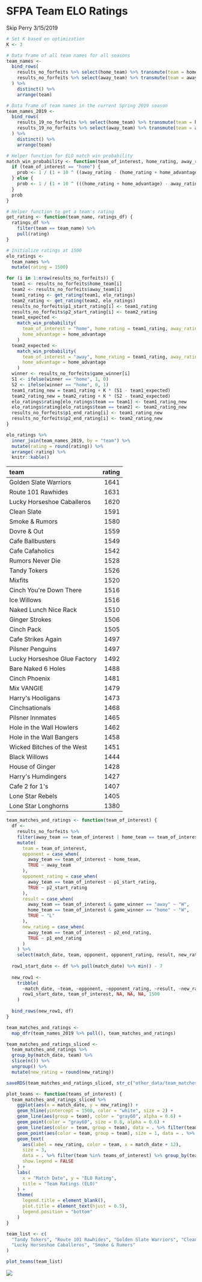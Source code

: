 SFPA Team ELO Ratings
================
Skip Perry
3/15/2019

``` r
# Set K based on optimization
K <- 3

# Data frame of all team names for all seasons
team_names <- 
  bind_rows(
    results_no_forfeits %>% select(home_team) %>% transmute(team = home_team),
    results_no_forfeits %>% select(away_team) %>% transmute(team = away_team)
  ) %>% 
    distinct() %>% 
    arrange(team)

# Data frame of team names in the current Spring 2019 season
team_names_2019 <- 
  bind_rows(
    results_19_no_forfeits %>% select(home_team) %>% transmute(team = home_team),
    results_19_no_forfeits %>% select(away_team) %>% transmute(team = away_team)
  ) %>% 
    distinct() %>% 
    arrange(team)

# Helper function for ELO match win probability
match_win_probability <- function(team_of_interest, home_rating, away_rating, home_advantage) {
  if (team_of_interest == "home") {
    prob <- 1 / (1 + 10 ^ ((away_rating - (home_rating + home_advantage)) / 400))
  } else {
    prob <- 1 / (1 + 10 ^ (((home_rating + home_advantage) - away_rating) / 400))
  }
  prob
}

# Helper function to get a team's rating
get_rating <- function(team_name, ratings_df) {
  ratings_df %>% 
    filter(team == team_name) %>% 
    pull(rating)
}

# Initialize ratings at 1500
elo_ratings <-
  team_names %>% 
  mutate(rating = 1500)

for (i in 1:nrow(results_no_forfeits)) {
  team1 <- results_no_forfeits$home_team[i]
  team2 <- results_no_forfeits$away_team[i]
  team1_rating <- get_rating(team1, elo_ratings)
  team2_rating <- get_rating(team2, elo_ratings)
  results_no_forfeits$p1_start_rating[i] <- team1_rating
  results_no_forfeits$p2_start_rating[i] <- team2_rating
  team1_expected <-
    match_win_probability(
      team_of_interest = "home", home_rating = team1_rating, away_rating = team2_rating,
      home_advantage = home_advantage
    )
  team2_expected <-
    match_win_probability(
      team_of_interest = "away", home_rating = team1_rating, away_rating = team2_rating,
      home_advantage = home_advantage
    )
  winner <- results_no_forfeits$game_winner[i]
  S1 <- ifelse(winner == "home", 1, 0)
  S2 <- ifelse(winner == "home", 0, 1)
  team1_rating_new = team1_rating + K * (S1 - team1_expected)
  team2_rating_new = team2_rating + K * (S2 - team2_expected)
  elo_ratings$rating[elo_ratings$team == team1] <- team1_rating_new
  elo_ratings$rating[elo_ratings$team == team2] <- team2_rating_new
  results_no_forfeits$p1_end_rating[i] <- team1_rating_new
  results_no_forfeits$p2_end_rating[i] <- team2_rating_new
}

elo_ratings %>% 
  inner_join(team_names_2019, by = "team") %>% 
  mutate(rating = round(rating)) %>% 
  arrange(-rating) %>% 
  knitr::kable()
```

| team                         |  rating|
|:-----------------------------|-------:|
| Golden Slate Warriors        |    1641|
| Route 101 Rawhides           |    1631|
| Lucky Horseshoe Caballeros   |    1620|
| Clean Slate                  |    1591|
| Smoke & Rumors               |    1580|
| Dovre & Out                  |    1559|
| Cafe Ballbusters             |    1549|
| Cafe Cafaholics              |    1542|
| Rumors Never Die             |    1528|
| Tandy Tokers                 |    1526|
| Mixfits                      |    1520|
| Cinch You're Down There      |    1516|
| Ice Willows                  |    1516|
| Naked Lunch Nice Rack        |    1510|
| Ginger Strokes               |    1506|
| Cinch Pack                   |    1505|
| Cafe Strikes Again           |    1497|
| Pilsner Penguins             |    1497|
| Lucky Horseshoe Glue Factory |    1492|
| Bare Naked 6 Holes           |    1488|
| Cinch Phoenix                |    1481|
| Mix VANGIE                   |    1479|
| Harry's Hooligans            |    1473|
| Cinchsationals               |    1468|
| Pilsner Innmates             |    1465|
| Hole in the Wall Howlers     |    1462|
| Hole in the Wall Bangers     |    1458|
| Wicked Bitches of the West   |    1451|
| Black Willows                |    1444|
| House of Ginger              |    1428|
| Harry's Humdingers           |    1427|
| Cafe 2 for 1's               |    1407|
| Lone Star Rebels             |    1405|
| Lone Star Longhorns          |    1380|

``` r
team_matches_and_ratings <- function(team_of_interest) {
  df <- 
    results_no_forfeits %>% 
    filter(away_team == team_of_interest | home_team == team_of_interest) %>% 
    mutate(
      team = team_of_interest,
      opponent = case_when(
        away_team == team_of_interest ~ home_team,
        TRUE ~ away_team
      ),
      opponent_rating = case_when(
        away_team == team_of_interest ~ p1_start_rating,
        TRUE ~ p2_start_rating
      ),
      result = case_when(
        away_team == team_of_interest & game_winner == "away" ~ "W",
        home_team == team_of_interest & game_winner == "home" ~ "W",
        TRUE ~ "L"
      ),
      new_rating = case_when(
        away_team == team_of_interest ~ p2_end_rating,
        TRUE ~ p1_end_rating
      )
    ) %>% 
    select(match_date, team, opponent, opponent_rating, result, new_rating)
  
  row1_start_date <- df %>% pull(match_date) %>% min() - 7
  
  new_row1 <- 
    tribble(
      ~match_date, ~team, ~opponent, ~opponent_rating, ~result, ~new_rating,
      row1_start_date, team_of_interest, NA, NA, NA, 1500
    )
  
  bind_rows(new_row1, df)
}

team_matches_and_ratings <- 
  map_dfr(team_names_2019 %>% pull(), team_matches_and_ratings)

team_matches_and_ratings_sliced <- 
  team_matches_and_ratings %>% 
  group_by(match_date, team) %>% 
  slice(n()) %>% 
  ungroup() %>% 
  mutate(new_rating = round(new_rating))

saveRDS(team_matches_and_ratings_sliced, str_c("other_data/team_matches_and_ratings_sliced", today(), ".Rdata"))
```

``` r
plot_teams <- function(teams_of_interest) {
  team_matches_and_ratings_sliced %>% 
    ggplot(aes(x = match_date, y = new_rating)) +
    geom_hline(yintercept = 1500, color = "white", size = 2) +
    geom_line(aes(group = team), color = "gray60", alpha = 0.6) +
    geom_point(color = "gray60", size = 0.8, alpha = 0.6) +
    geom_line(aes(color = team, group = team), data = . %>% filter(team %in% teams_of_interest)) +
    geom_point(aes(color = team, group = team), size = 1, data = . %>% filter(team %in% teams_of_interest)) +
    geom_text(
      aes(label = new_rating, color = team, x = match_date + 12), 
      size = 3, 
      data = . %>% filter(team %in% teams_of_interest) %>% group_by(team) %>% slice(n()),
      show.legend = FALSE
    ) +
    labs(
      x = "Match Date", y = "ELO Rating",
      title = "Team Ratings (ELO)"
    ) +
    theme(
      legend.title = element_blank(),
      plot.title = element_text(hjust = 0.5),
      legend.position = "bottom"
    )
}

team_list <- c(
  "Tandy Tokers", "Route 101 Rawhides", "Golden Slate Warriors", "Clean Slate",
  "Lucky Horseshoe Caballeros", "Smoke & Rumors"
)

plot_teams(team_list)
```

![](04b_team_ratings_files/figure-markdown_github/unnamed-chunk-4-1.png)
